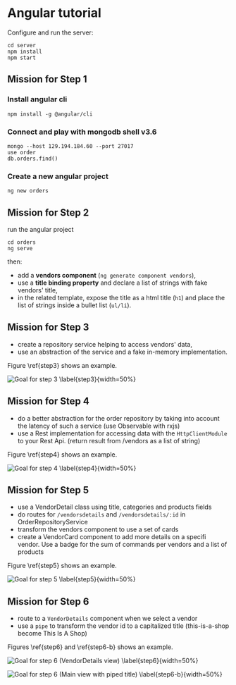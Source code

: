 # Angular tutorial

Configure and run the server:
```
cd server
npm install
npm start
```

## Mission for Step 1 
### Install angular cli 
`npm install -g @angular/cli`

### Connect and play with mongodb shell v3.6
```
mongo --host 129.194.184.60 --port 27017
use order
db.orders.find()
```

### Create a new angular project
`ng new orders`


## Mission for Step 2
run the angular project
```
cd orders
ng serve
```
then:

* add a **vendors component** (`ng generate component vendors`),
* use a **title binding property** and declare a list of strings with fake vendors' title,
* in the related template, expose the title as a html title (`h1`) and place the list of strings inside a bullet list (`ul/li`).

## Mission for Step 3
* create a repository service helping to access vendors' data,
* use an abstraction of the service and a fake in-memory implementation.

Figure \ref{step3} shows an example.

![Goal for step 3 \label{step3}](step3.png "step3"){width=50%}

## Mission for Step 4
* do a better abstraction for the order repository by taking into account the latency of such a service (use Observable with rxjs)
* use a Rest implementation for accessing data with the `HttpClientModule` to your Rest Api. (return result from /vendors as a list of string)

Figure \ref{step4} shows an example.

![Goal for step 4 \label{step4}](step4.png "step4"){width=50%}

## Mission for Step 5
* use a VendorDetail class using title, categories and products fields
* do routes for `/vendorsdetails` and `/vendorsdetails/:id` in OrderRepositoryService 
* transform the vendors component to use a set of cards 
* create a VendorCard component to add more details on a specifi vendor. Use a badge for the sum of commands per vendors and a list of products

Figure \ref{step5} shows an example.

![Goal for step 5 \label{step5}](step5.png "step5"){width=50%}

## Mission for Step 6
* route to a `VendorDetails` component when we select a vendor
* use a `pipe` to transform the vendor id to a capitalized title (this-is-a-shop become This Is A Shop)

Figures \ref{step6} and \ref{step6-b} shows an example.

![Goal for step 6 (VendorDetails view) \label{step6}](step6.png "step6"){width=50%}

![Goal for step 6 (Main view with piped title) \label{step6-b}](step6-b.png "step6"){width=50%}

